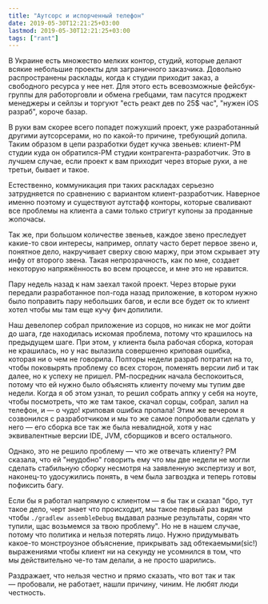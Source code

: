 ```yaml
---
title: "Аутсорс и испорченный телефон"
date: 2019-05-30T12:21:25+03:00
lastmod: 2019-05-30T12:21:25+03:00
tags: ["rant"]
---
```


В Украине есть множество мелких контор, студий, которые делают всякие небольшие проекты для заграничного заказчика. Довольно распространены расклады, когда к студии приходит заказ, а свободного ресурса у нее нет. Для этого есть всевозможные фейсбук-группы для работорговли и обмена гребцами, там пасутся проджект менеджеры и сейлзы и торгуют "есть реакт дев по 25$ час", "нужен iOS разраб", короче базар.

В руки вам скорее всего попадет пожухший проект, уже разработанный другими аутсорсерами, но по какой-то причине, требующий допила. Таким образом в цепи разработки будет кучка звеньев: клиент-РМ студии куда он обратился-РМ студии контрагента-разработчик. Это в лучшем случае, если проект к вам приходит через вторые руки, а не третьи, бывает и такое.

Естественно, коммуникация при таких раскладах серьезно затрудняется по сравнению с вариантом клиент-разработчик. Наверное именно поэтому и существуют аутстафф конторы, которые сваливают все проблемы на клиента а сами только стригут купоны за проданные жопочасы.

Так же, при большом количестве звеньев, каждое звено преследует какие-то свои интересы, например, оплату часто берет первое звено и, понятное дело, накручивает сверху свою маржу, при этом скрывает эту инфу от второго звена. Такая непрозрачность, как по мне, создает некоторую напряжённость во всем процессе, и мне это не нравится.

Пару недель назад к нам заехал такой проект. Через вторые руки передали разработанное пол-года назад приложение, в котором нужно было поправить пару небольших багов, и если все будет ок то клиент хотел чтобы мы там еще кучу фич допилили.

Наш девелопер собрал приложение из сорцов, но никак не мог дойти до шага, где находилась искомая проблема, потому что крашилось на предыдущем шаге. При этом, у клиента была рабочая сборка, которая не крашилась, но у нас вылазила совершенно криповая ошибка, которая ни о чем не говорила. Полторы недели разраб потратил на то, чтобы поковырять проблему со всех сторон, поменять версии либ и так далее, но к успеху не пришел. РМ-посредник начала беспокоиться, потому что ей нужно было объяснять клиенту почему мы тупим две недели. Когда я об этом узнал, то решил собрать аппку у себя на ноуте, чтобы посмотреть, что же там такое, скачал сорцы, собрал, залил на телефон, и — о чудо! криповая ошибка пропала! Этим же вечером я созвонился с разработчиком и мы то же самое попробовали сделать у него — его сборка все так же была невалидной, хотя у нас эквивалентные версии IDE, JVM, сборщиков и всего остального.

Однако, это не решило проблему — что же отвечать клиенту? РМ сказала, что ей "неудобно" говорить ему что мы две недели не могли сделать стабильную сборку несмотря на заявленную экспертизу и вот, наконец-то удосужились понять, в чем была загвоздка и теперь готовы пофиксить багу. 

Если бы я работал напрямую с клиентом — я бы так и сказал "бро, тут такое дело, черт знает что происходит, мы такое первый раз видим чтобы `./gradlew assembleDebug` выдавал разные результаты, сорян что тупили, щас возьмемся за твою проблему". Но не в нашем случае, потому что политика и нельзя потерять лицо. Нужно придумывать какое-то монстроузное объяснение, прикрывать зад обтекаемыми(sic!) выражениями чтобы клиент ни на секунду не усомнился в том, что мы действительно че-то там делали, а не просто шарились.

Раздражает, что нельзя честно и прямо сказать, что вот так и так — пробовали, не работает, нашли причину, чиним. Не любят люди честность.